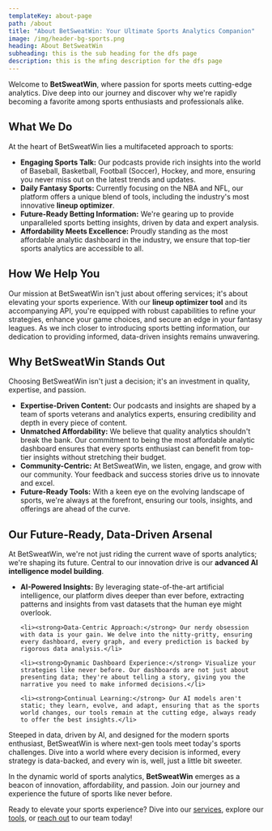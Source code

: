 ```yaml
---
templateKey: about-page
path: /about
title: "About BetSweatWin: Your Ultimate Sports Analytics Companion"
image: /img/header-bg-sports.png
heading: About BetSweatWin
subheading: this is the sub heading for the dfs page
description: this is the mfing description for the dfs page
---
```

<p>Welcome to <strong>BetSweatWin</strong>, where passion for sports meets cutting-edge analytics. Dive deep into our journey and discover why we're rapidly becoming a favorite among sports enthusiasts and professionals alike.</p>

<h2>What We Do</h2>
<p>At the heart of BetSweatWin lies a multifaceted approach to sports:</p>
<ul>
    <li><strong>Engaging Sports Talk:</strong> Our podcasts provide rich insights into the world of Baseball, Basketball, Football (Soccer), Hockey, and more, ensuring you never miss out on the latest trends and updates.</li>
    <li><strong>Daily Fantasy Sports:</strong> Currently focusing on the NBA and NFL, our platform offers a unique blend of tools, including the industry's most innovative <strong>lineup optimizer</strong>.</li>
    <li><strong>Future-Ready Betting Information:</strong> We're gearing up to provide unparalleled sports betting insights, driven by data and expert analysis.</li>
    <li><strong>Affordability Meets Excellence:</strong> Proudly standing as the most affordable analytic dashboard in the industry, we ensure that top-tier sports analytics are accessible to all.</li>
</ul>

<h2>How We Help You</h2>
<p>Our mission at BetSweatWin isn't just about offering services; it's about elevating your sports experience. With our <strong>lineup optimizer tool</strong> and its accompanying API, you're equipped with robust capabilities to refine your strategies, enhance your game choices, and secure an edge in your fantasy leagues. As we inch closer to introducing sports betting information, our dedication to providing informed, data-driven insights remains unwavering.</p>

<h2>Why BetSweatWin Stands Out</h2>
<p>Choosing BetSweatWin isn't just a decision; it's an investment in quality, expertise, and passion.</p>
<ul>
    <li><strong>Expertise-Driven Content:</strong> Our podcasts and insights are shaped by a team of sports veterans and analytics experts, ensuring credibility and depth in every piece of content.</li>
    <li><strong>Unmatched Affordability:</strong> We believe that quality analytics shouldn't break the bank. Our commitment to being the most affordable analytic dashboard ensures that every sports enthusiast can benefit from top-tier insights without stretching their budget.</li>
    <li><strong>Community-Centric:</strong> At BetSweatWin, we listen, engage, and grow with our community. Your feedback and success stories drive us to innovate and excel.</li>
    <li><strong>Future-Ready Tools:</strong> With a keen eye on the evolving landscape of sports, we're always at the forefront, ensuring our tools, insights, and offerings are ahead of the curve.</li>
</ul>



<h2>Our Future-Ready, Data-Driven Arsenal</h2>
<p>At BetSweatWin, we're not just riding the current wave of sports analytics; we're shaping its future. Central to our innovation drive is our <strong>advanced AI intelligence model building</strong>.</p>

<ul>
    <li><strong>AI-Powered Insights:</strong> By leveraging state-of-the-art artificial intelligence, our platform dives deeper than ever before, extracting patterns and insights from vast datasets that the human eye might overlook.</li>
    
    <li><strong>Data-Centric Approach:</strong> Our nerdy obsession with data is your gain. We delve into the nitty-gritty, ensuring every dashboard, every graph, and every prediction is backed by rigorous data analysis.</li>
    
    <li><strong>Dynamic Dashboard Experience:</strong> Visualize your strategies like never before. Our dashboards are not just about presenting data; they're about telling a story, giving you the narrative you need to make informed decisions.</li>
    
    <li><strong>Continual Learning:</strong> Our AI models aren't static; they learn, evolve, and adapt, ensuring that as the sports world changes, our tools remain at the cutting edge, always ready to offer the best insights.</li>
</ul>

<p>Steeped in data, driven by AI, and designed for the modern sports enthusiast, BetSweatWin is where next-gen tools meet today's sports challenges. Dive into a world where every decision is informed, every strategy is data-backed, and every win is, well, just a little bit sweeter.</p>

<p>In the dynamic world of sports analytics, <strong>BetSweatWin</strong> emerges as a beacon of innovation, affordability, and passion. Join our journey and experience the future of sports like never before.</p>

<footer>Ready to elevate your sports experience? Dive into our <a href="/services">services</a>, explore our <a href="/tools">tools</a>, or <a href="/contact">reach out</a> to our team today!</footer>